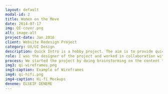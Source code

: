 ```yaml
---
layout: default
modal-id: 2
title: Women on the Move
date: 2014-07-17
img: QI-cover.png
alt: image-alt
project-date: Jan 2016
client: Website Redesign Project
category: UX/UI Design
description: Quick Intro is a hobby project. The aim is to provide quick facts about a subject in a structured manner. The project is supposed to include several categories of topics such as touristic places around the world, history of art, artists, etc. Each category will cover distinct subheadings according to the context. Quick Intro apps will also provide users with a list of suggested readings that can be purchased via Amazon.com. 
role: I was the designer of the project and worked in collaboration with the developer. I designed the information structure of each category and logos, produced wireframes, and finalized the interface design. I was also responsible for the content creation of the apps. 
process: We started the project by doing brainstorming on the content that the apps will include. Once we decided that we would build a series of reference apps, we analyzed other reference apps available in stores. This helped us decide what subheadings to include as well as give ideas about attractive design solutions. While producing wireframes, I tried to keep the elements as simple as possible so that it would be adjustable to different contents. Once we agreed on the design scheme, I created hi-fi UI mockups.  
img3: qi-wireframes.png
img3-caption: Example of Wireframes
img4: qi-hifi.png
img4-caption: Hi-fi Mockups
deneme: ELSEIF DENEME
---
```

